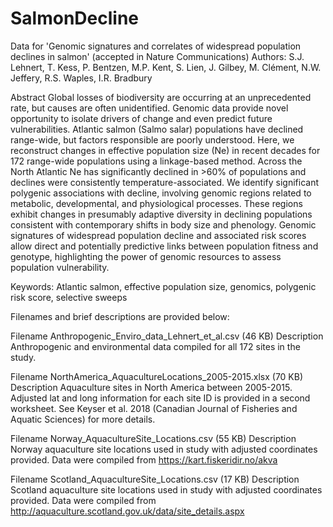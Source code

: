 # SalmonDecline
Data for 'Genomic signatures and correlates of widespread population declines in salmon' (accepted in Nature Communications)
Authors: S.J. Lehnert, T. Kess, P. Bentzen, M.P. Kent, S. Lien, J. Gilbey, M. Clément, N.W. Jeffery, R.S. Waples, I.R. Bradbury

Abstract
Global losses of biodiversity are occurring at an unprecedented rate, but causes are often unidentified. Genomic data provide novel opportunity to isolate drivers of change and even predict future vulnerabilities. Atlantic salmon (Salmo salar) populations have declined range-wide, but factors responsible are poorly understood. Here, we reconstruct changes in effective population size (Ne) in recent decades for 172 range-wide populations using a linkage-based method. Across the North Atlantic Ne has significantly declined in >60% of populations and declines were consistently temperature-associated. We identify significant polygenic associations with decline, involving genomic regions related to metabolic, developmental, and physiological processes. These regions exhibit changes in presumably adaptive diversity in declining populations consistent with contemporary shifts in body size and phenology. Genomic signatures of widespread population decline and associated risk scores allow direct and potentially predictive links between population fitness and genotype, highlighting the power of genomic resources to assess population vulnerability. 

Keywords: Atlantic salmon, effective population size, genomics, polygenic risk score, selective sweeps

Filenames and brief descriptions are provided below:

Filename	Anthropogenic_Enviro_data_Lehnert_et_al.csv (46 KB)
Description	
Anthropogenic and environmental data compiled for all 172 sites in the study.

Filename	NorthAmerica_AquacultureLocations_2005-2015.xlsx (70 KB)
Description	
Aquaculture sites in North America between 2005-2015. Adjusted lat and long information for each site ID is provided in a second worksheet. See Keyser et al. 2018 (Canadian Journal of Fisheries and Aquatic Sciences) for more details.

Filename	Norway_AquacultureSite_Locations.csv (55 KB)
Description	
Norway aquaculture site locations used in study with adjusted coordinates provided. Data were compiled from https://kart.fiskeridir.no/akva

Filename	Scotland_AquacultureSite_Locations.csv (17 KB)
Description	
Scotland aquaculture site locations used in study with adjusted coordinates provided. Data were compiled from http://aquaculture.scotland.gov.uk/data/site_details.aspx
